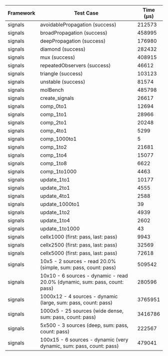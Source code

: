 | Framework | Test Case | Time (μs) |
| --- | --- | --- |
| signals | avoidablePropagation (success) | 212573 |
| signals | broadPropagation (success) | 458995 |
| signals | deepPropagation (success) | 176980 |
| signals | diamond (success) | 282432 |
| signals | mux (success) | 408915 |
| signals | repeatedObservers (success) | 46612 |
| signals | triangle (success) | 103123 |
| signals | unstable (success) | 81574 |
| signals | molBench | 485798 |
| signals | create_signals | 26617 |
| signals | comp_0to1 | 12694 |
| signals | comp_1to1 | 28966 |
| signals | comp_2to1 | 20248 |
| signals | comp_4to1 | 5299 |
| signals | comp_1000to1 | 5 |
| signals | comp_1to2 | 21681 |
| signals | comp_1to4 | 15077 |
| signals | comp_1to8 | 6622 |
| signals | comp_1to1000 | 4463 |
| signals | update_1to1 | 10177 |
| signals | update_2to1 | 4555 |
| signals | update_4to1 | 2588 |
| signals | update_1000to1 | 39 |
| signals | update_1to2 | 4939 |
| signals | update_1to4 | 2602 |
| signals | update_1to1000 | 43 |
| signals | cellx1000 (first: pass, last: pass) | 9943 |
| signals | cellx2500 (first: pass, last: pass) | 32569 |
| signals | cellx5000 (first: pass, last: pass) | 72618 |
| signals | 10x5 - 2 sources - read 20.0% (simple, sum: pass, count: pass) | 509542 |
| signals | 10x10 - 6 sources - dynamic - read 20.0% (dynamic, sum: pass, count: pass) | 280596 |
| signals | 1000x12 - 4 sources - dynamic (large, sum: pass, count: pass) | 3765951 |
| signals | 1000x5 - 25 sources (wide dense, sum: pass, count: pass) | 3416786 |
| signals | 5x500 - 3 sources (deep, sum: pass, count: pass) | 222567 |
| signals | 100x15 - 6 sources - dynamic (very dynamic, sum: pass, count: pass) | 479041 |
